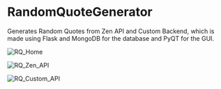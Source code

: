 # RandomQuoteGenerator
Generates Random Quotes from Zen API and Custom Backend, which is made using Flask and MongoDB for the database and PyQT for the GUI.

![RQ_Home](https://github.com/user-attachments/assets/d1f0d303-1c58-497e-9cf0-9322b604032b)

![RQ_Zen_API](https://github.com/user-attachments/assets/08da9515-0d9d-49b6-b690-4fe2e321c685)

![RQ_Custom_API](https://github.com/user-attachments/assets/51626cd7-b70a-4a32-b81b-cf4a48ac915a)
